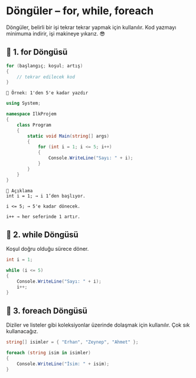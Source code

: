 # Döngüler – for, while, foreach
Döngüler, belirli bir işi tekrar tekrar yapmak için kullanılır.
Kod yazmayı minimuma indirir, işi makineye yıkarız. 😎

## 🔁 1. for Döngüsü

```csharp
for (başlangıç; koşul; artış)
{
    // tekrar edilecek kod
}
```

`🧪 Örnek: 1'den 5'e kadar yazdır`

```csharp
using System;

namespace IlkProjem
{
    class Program
    {
        static void Main(string[] args)
        {
            for (int i = 1; i <= 5; i++)
            {
                Console.WriteLine("Sayı: " + i);
            }
        }
    }
}
```

```
🧠 Açıklama
int i = 1; → i 1’den başlıyor.

i <= 5; → 5'e kadar dönecek.

i++ → her seferinde 1 artır.
```

## 🔁 2. while Döngüsü

Koşul doğru olduğu sürece döner.

```csharp
int i = 1;

while (i <= 5)
{
    Console.WriteLine("Sayı: " + i);
    i++;
}
```

## 🔁 3. foreach Döngüsü

Diziler ve listeler gibi koleksiyonlar üzerinde dolaşmak için kullanılır. Çok sık kullanacağız.

```csharp
string[] isimler = { "Erhan", "Zeynep", "Ahmet" };

foreach (string isim in isimler)
{
    Console.WriteLine("İsim: " + isim);
}
```

